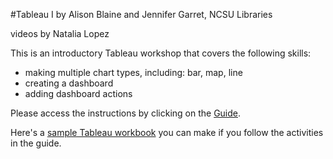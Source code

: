 #Tableau I
by Alison Blaine and Jennifer Garret, NCSU Libraries

videos by Natalia Lopez

This is an introductory Tableau workshop that covers the following skills: 

* making multiple chart types, including: bar, map, line 
* creating a dashboard
* adding dashboard actions

Please access the instructions by clicking on the [Guide](https://github.ncsu.edu/ablaine/datavizworkshops/blob/master/Tableau/Guide.pdf). 

Here's a [sample Tableau workbook](https://public.tableau.com/profile/alblaine#!/vizhome/RaleighCrimeDashboard2/Dashboard) you can make if you follow the activities in the guide.
